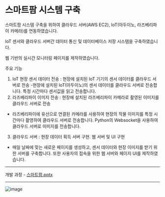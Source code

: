 # 스마트팜 시스템 구축
스마트팜 시스템 구축을 위하여 클라우드 서버(AWS EC2), IoT(아두이노, 라즈베리파이 카메라)를 연동하였습니다. 

IoT 센서와 클라우드 서버간 데이터 통신 및 데이터베이스 저장 시스템을 구축하였습니다. 

웹 기반의 실시간 모니터링 페이지를 제작하였습니다.

주요 기능

1. IoT 현장 센서 데이터 전송 : 현장에 설치된 IoT 기기의 센서 데이터를 클라우드 서버로 전송
-현장에 설치된 IoT(아두이노)의 센서 데이터를 클라우드 서버로 전송합니다. 특정 시간마다 센서값을 읽고 전송합니다. 
2. 라즈베리파이 이미지 전송 : 현장에 설치된 라즈베리파이 카메라로 촬영된 이미지를 클라우드 서버로 전송 
- 라즈베리파이에 유선으로 연결된 카메라를 사용하여 현장의 작물 이미지를 특정 시간마다 촬영하여 클라우드 서버로 전송합니다. Python의 Websocket을 사용하여 클라우드 서버로 이미지를 전송합니다.
3. 클라우드 서버 : 현장 데이터 획득 서버 구현. 웹 서버 및 UI 구현
- 매일 날짜에 맞는 새로운 페이지를 생성하고, 센서 데이터와 현장 이미지를 받기 위한 서버를 구축합니다. 또한 사용자의 접속을 위한 웹 서버와 페이지 UI를 제작하였습니다.
  
---------------------------------------------

개발 과정 - [스마트팜.pptx](https://github.com/Hong-SukJun/Smart-farm-system/files/14628940/default.pptx)


---------------------------------------------

![image](https://github.com/Hong-SukJun/Smart-farm-system/assets/163775403/417c568a-6f86-4870-a985-4f12cd828024)

